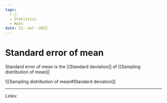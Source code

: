 ```yaml
---
tags:
  - 🌱
  - Statistics
  - Math
date: 11--Jul--2022
---
```


# Standard error of mean

Standard error of mean is the [[Standard deviation]] of [[Sampling distribution of mean]]

![[Sampling distribution of mean#Standard deviation]]

---
Links: 